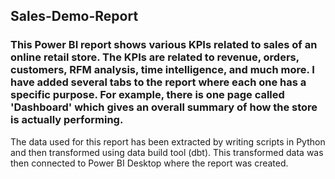 ## Sales-Demo-Report
### This Power BI report shows various KPIs related to sales of an online retail store. The KPIs are related to revenue, orders, customers, RFM analysis, time intelligence, and much more. I have added several tabs to the report where each one has a specific purpose. For example, there is one page called 'Dashboard' which gives an overall summary of how the store is actually performing. 

The data used for this report has been extracted by writing scripts in Python and then transformed using data build tool (dbt). This transformed data was then connected to Power BI Desktop where the report was created. 


